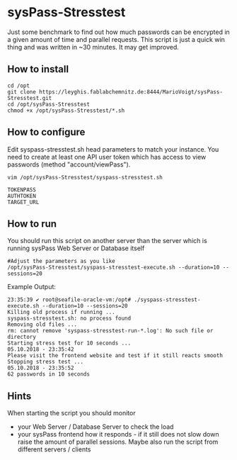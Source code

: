 # sysPass-Stresstest

Just some benchmark to find out how much passwords can be encrypted in a given amount of time and parallel requests. This script is just a quick win thing and was written in ~30 minutes. It may get improved.

## How to install
```
cd /opt
git clone https://leyghis.fablabchemnitz.de:8444/MarioVoigt/sysPass-Stresstest.git
cd /opt/sysPass-Stresstest
chmod +x /opt/sysPass-Stresstest/*.sh
```

## How to configure
Edit syspass-stresstest.sh head parameters to match your instance. You need to create at least one API user token which has access to view passwords (method "account/viewPass").

```
vim /opt/sysPass-Stresstest/syspass-stresstest.sh

TOKENPASS
AUTHTOKEN
TARGET_URL
```

## How to run
You should run this script on another server than the server which is running sysPass Web Server or Database itself

```
#Adjust the parameters as you like
/opt/sysPass-Stresstest/syspass-stresstest-execute.sh --duration=10 --sessions=20
```

Example Output:
```
23:35:39 ✔ root@seafile-oracle-vm:/opt# ./syspass-stresstest-execute.sh --duration=10 --sessions=20
Killing old process if running ...
syspass-stresstest.sh: no process found
Removing old files ...
rm: cannot remove 'syspass-stresstest-run-*.log': No such file or directory
Starting stress test for 10 seconds ...
05.10.2018 - 23:35:42
Please visit the frontend website and test if it still reacts smooth
Stopping stress test ...
05.10.2018 - 23:35:52
62 passwords in 10 seconds
```

## Hints
When starting the script you should monitor 
* your Web Server / Database Server to check the load
* your sysPass frontend how it responds - if it still does not slow down raise the amount of parallel sessions. Maybe also run the script from different servers / clients